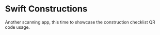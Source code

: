 # Swift Constructions
Another scanning app, this time to showcase the construction checklist QR code
usage.

